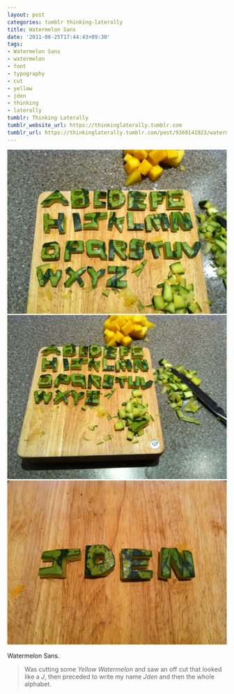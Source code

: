 ```yaml
---
layout: post
categories: tumblr thinking-laterally
title: Watermelon Sans
date: '2011-08-25T17:44:43+09:30'
tags:
- Watermelon Sans
- watermelon
- font
- typography
- cut
- yellow
- jden
- thinking
- laterally
tumblr: Thinking Laterally
tumblr_website_url: https://thinkinglaterally.tumblr.com
tumblr_url: https://thinkinglaterally.tumblr.com/post/9369141923/watermelon-sans-was-cutting-some-yellow
---
```

 ![](/content/images/tumblr/thinking-laterally/tumblr_lqh5klwDhl1qh9he3o2_1280.jpg)  
 ![](/content/images/tumblr/thinking-laterally/tumblr_lqh5klwDhl1qh9he3o1_1280.jpg)  
 ![](/content/images/tumblr/thinking-laterally/tumblr_lqh5klwDhl1qh9he3o3_1280.jpg)  
  

Watermelon Sans.

> Was cutting some _Yellow Watermelon_ and saw an off cut that looked like a _J_, then&nbsp;preceded&nbsp;to write my name _Jden_&nbsp;and then the whole alphabet.

